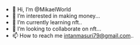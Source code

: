 - 👋 Hi, I’m @MikaelWorld
- 👀 I’m interested in making money...
- 🌱 I’m currently learning nft..
- 💞️ I’m looking to collaborate on nft...
- 📫 How to reach me intanmasuri79@gmail.com..

<!---
MikaelWorld/MikaelWorld is a ✨ special ✨ repository because its `README.md` (this file) appears on your GitHub profile.
You can click the Preview link to take a look at your changes.
--->
